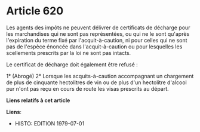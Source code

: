 # Article 620

Les agents des impôts ne peuvent délivrer de certificats de décharge pour les marchandises qui ne sont pas représentées, ou
qui ne le sont qu'après l'expiration du terme fixé par l'acquit-à-caution, ni pour celles qui ne sont pas de l'espèce énoncée
dans l'acquit-à-caution ou pour lesquelles les scellements prescrits par la loi ne sont pas intacts.

Le certificat de décharge doit également être refusé :

1° (Abrogé)     2° Lorsque les acquits-à-caution accompagnant un chargement de plus de cinquante hectolitres de vin ou de
plus d'un hectolitre d'alcool pur n'ont pas reçu en cours de route les visas prescrits au départ.

**Liens relatifs à cet article**

**Liens**:

  - HISTO: EDITION 1979-07-01
